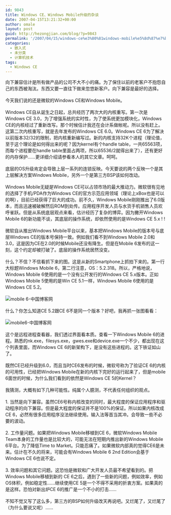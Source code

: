 ```yaml
---
id: 9843
title: Windows CE、Windows Mobile升级的杂谈
date: 2007-04-15T13:21:32+00:00
author: omale
layout: post
guid: http://hezongjian.com/blog/?p=9843
permalink: '/2007/04/15/windows-ce%e3%80%81windows-mobile%e5%8d%87%e7%ba%a7%e7%9a%84%e6%9d%82%e8%b0%88/'
categories:
  - 嵌入式
  - 未分类
  - 计算机技术
tags:
  - Windows CE
---
```

<meta content="MSHTML 6.00.6000.16414" name=GENERATOR>

<body leftMargin=3 topMargin=2>

<div>
  向下兼容估计是所有做产品的公司不大不小的痛。为了保住以前的老客户不抱怨自己的东西被淘汰。东西又要一直往下做来忽悠新客户。向下兼容是最好的选择。
</div>

<div>
  &nbsp;
</div>

<div>
  今天我们说的还是微软的Windows CE和Windows Mobile。
</div>

<div>
  &nbsp;
</div>

<div>
  Windows CE自从诞生之日起，总共经历了两次大的内核重写。第一次是Windows CE 3.0，为了增强系统的实时性，为了使系统更加模块化，Windows CE的内核经过了重新改写。那个时候估计我还在会计系做帐呢。所以没有赶上。这第二次内核重写，就是去年发布的Windows CE 6.0。Windows CE 6为了解决以前版本32/32的限制，把内核重新编写过。新的内核支持32K个进程（理论值，至于这个理论是如何得出来的呢？因为kernel有个handle table，一共65563项，而每个进程要在handle table里面占两项，所以65536/2就得出来了），还有更好的内存保护……更详细介绍请参看本人的其它文章。呵呵。
</div>

<div>
  &nbsp;
</div>

<div>
  底层的OS升级肯定会导致上层一系列的连锁反映。今天要说的两个反映一个是其上层解决方案Windows Mobile，另外一个是第三方BSP该如何改动。
</div>

<div>
  &nbsp;
</div>

<div>
  Windows Mobile无疑是Windows CE可以占领市场的最大推动力。微软很有见地的选择了手机/PDA作为Windows CE的官方示范应用领域（理论上xBox也是可以的啊），目前已经获得了巨大的成功。前不久，Windows Mobile刚刚推出了6.0版本，而且迅速被破解然后ROM到处传。应用程序开发人员与水货手机销售人员欢呼雀跃。但是从系统底层观点来看，估计经历了复杂的博弈。因为撇开Windows Mobile 6的新功能不谈，其底层的操作系统，却依然使用的是Windows CE 5.x ! !
</div>

<div>
  &nbsp;
</div>

<div>
  微软自从推出Windows Mobile平台以来，基本把Windows Mobile的版本号与底层Windows CE的版本号保持一致。例如我们看不到Windows Mobile 2.0和3.0，这是因为CE在2.0的时候Mobile还没有降生。但是在Mobile 6发布的这一刻，这个约定却被打破了。底层的操作系统居然没变。
</div>

<div>
  &nbsp;
</div>

<div>
  什么？不信？不信看抓下来的图。这是从新的Smartphone上抓拍下来的。第一行大标题Windows Mobile 6，第二行注意，OS：5.2.318。所以，严格地说，Windows Mobile 6使用的是一个没有公开发行的Windows CE 5.x版本。正如Windows Mobile 5使用的是Win CE 5.1一样，Windows Mobile 6使用的是Windows CE 5.2。&nbsp;
</div>

<div>
  &nbsp;
</div>

<div>
  <img id=img20070415124015.jpeg alt="mobile 6-中国博客网" src="http://images.blogcn.com/2007/4/15/7/omale,20070415132126.jpeg" align=baseline border=0>
</div>

<div>
  &nbsp;
</div>

<div>
  什么？你怎么知道CE 5.2跟CE 6不是同一个版本？好吧，我再抓一张图看看：
</div>

<div>
  &nbsp;
</div>

<div>
  <img id=img20070415124522.jpg alt=mobile6-中国博客网 src="http://images.blogcn.com/2007/4/15/7/omale,20070415132131.jpg" align=baseline border=0>
</div>

<div>
  &nbsp;
</div>

<div>
  这个是远程进程查看器，我们透过界面看本质。查看一下Windows Mobile 6的进程。熟悉的nk.exe，filesys.exe，gwes.exe和device.exe一个不少，都出现在这个列表里面，而Windows CE 6的新架构下，是没有这些进程的。这下铁证如山了。
</div>

<div>
  &nbsp;
</div>

<div>
  既然CE已经升级到6.0，而且当时CE6发布的时候，微软号称为了验证CE 6的内核的可用性，已经把Windows Mobile在新的内核下完好的运行起来了，但是mobile 6面世的时候，为什么我们看到的依然是Windows CE 5的Kernel？
</div>

<div>
  &nbsp;
</div>

<div>
  我猜测，大概有如下几种可能性。纯属个人臆测，不代表任何组织的观点。
</div>

<div>
  &nbsp;
</div>

<div>
  1. 当然是向下兼容。虽然CE6号称内核改变的同时，最大程度的保证应用程序和驱动程序的向下兼容。但是最大程度的保证并不是100%的保证。所以如果内核改成CE 6，必然有很多应用程序没法继续使用。输入法等首当其冲。会导致一些不必要的波动。
</div>

<div>
  &nbsp;
</div>

<div>
  2. 工作量问题。如果把Windows Mobile移植到CE 6，微软Windows Mobile Team本身的工作量也是比较大的，可能无法在短期内推出新的Windows Mobile 6平台。为了降低Time to Market。只能忍痛了。如果微软内部真的觉得CE6是未来。估计在不久的将来，可能会有Windows Mobile 6 2nd Edition会基于Windows CE 6也说不定。
</div>

<div>
  &nbsp;
</div>

<div>
  3. 效率问题和其它问题。这恐怕是微软和广大开发人员最不希望看到的。把Windows Mobile移植到新的 CE 6之后，遇到了一些新的问题，例如效率，例如OS体积，例如稳定性……继续使用CE 5是一个不得不采用的折衷方案。如果真的是这样。恐怕对新出炉CE 6的推广是一个不小的打击……
</div>

<div>
  &nbsp;
</div>

<div>
  不知不觉又写了这么多，第三方的BSP如何升级改天再说吧。又烂尾了，又烂尾了（为什么要说又呢）……
</div>

<div>
  &nbsp;
</div>

<div>
  &nbsp;
</div>